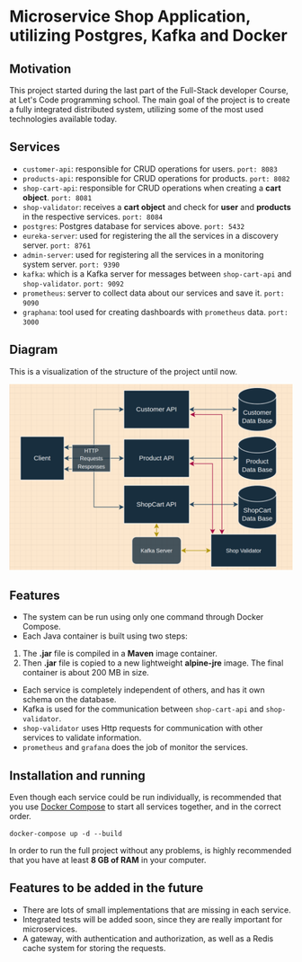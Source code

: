 # Microservice Shop Application, utilizing Postgres, Kafka and Docker

## Motivation
This project started during the last part of the Full-Stack developer Course, at Let's Code programming school. The main goal of the project is to create a fully integrated distributed system, utilizing some of the most used technologies available today.

## Services
* `customer-api`: responsible for CRUD operations for users. `port: 8083`
* `products-api`: responsible for CRUD operations for products.  `port: 8082`
* `shop-cart-api`: responsible for CRUD operations when creating a **cart object**. `port: 8081`
* `shop-validator`: receives a **cart object** and check for **user** and **products** in the respective services. `port: 8084`
* `postgres`: Postgres database for services above.  `port: 5432`
* `eureka-server`: used for registering the all the services in a discovery server.  `port: 8761`
* `admin-server`: used for registering all the services in a monitoring system server.  `port: 9390`
* `kafka`: which is a Kafka server for messages between `shop-cart-api` and `shop-validator`.  `port: 9092`
* `prometheus`: server to collect data about our services and save it.  `port: 9090`
* `graphana`: tool used for creating dashboards with `prometheus` data.  `port: 3000`

## Diagram
This is a visualization of the structure of the project until now.

![alt text](https://raw.githubusercontent.com/kevin-neves/java-microservices/main/ecommerceStructure.png)

## Features
* The system can be run using only one command through Docker Compose. 
* Each Java container is built using two steps:
1. The **.jar** file is compiled in a **Maven** image container.
2. Then **.jar** file is copied to a new lightweight **alpine-jre** image. The final container is about 200 MB in size.
* Each service is completely independent of others, and has it own schema on the database.
* Kafka is used for the communication between `shop-cart-api` and `shop-validator`.
* `shop-validator` uses Http requests for communication with other services to validate information.
* `prometheus` and `grafana` does the job of monitor the services.

## Installation and running

Even though each service could be run individually, is recommended that you use [Docker Compose](https://docs.docker.com/compose/install/) to start all services together, and in the correct order.

```
docker-compose up -d --build
```
In order to run the full project without any problems, is highly recommended that you have at least **8 GB of RAM** in your computer.

## Features to be added in the future

* There are lots of small implementations that are missing in each service.
* Integrated tests will be added soon, since they are really important for microservices.
* A gateway, with authentication and authorization, as well as a Redis cache system for storing the requests.
